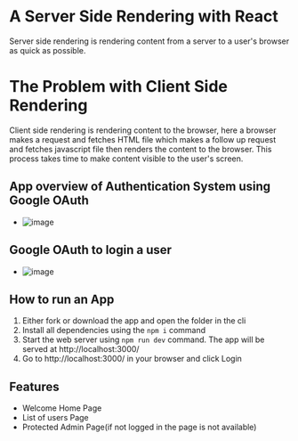 # A Server Side Rendering with React
Server side rendering is rendering content from a server to a user's browser as quick as possible.

# The Problem with Client Side Rendering
Client side rendering is rendering content to the browser, here a browser makes a request and fetches 
HTML file which makes a follow up request and fetches javascript file then renders the content to the browser. This process takes time 
to make content visible to the user's screen.

## App overview of Authentication System using Google OAuth
 - ![image](https://user-images.githubusercontent.com/36708180/120073471-b50ca980-c098-11eb-97e7-1325218ae95e.png)
 
## Google OAuth to login a user
 - ![image](https://user-images.githubusercontent.com/36708180/120073614-657aad80-c099-11eb-9af1-e319969972d4.png)

## How to run an App
1. Either fork or download the app and open the folder in the cli
2. Install all dependencies using the `npm i` command
3. Start the web server using `npm run dev` command. The app will be served at http://localhost:3000/
4. Go to http://localhost:3000/ in your browser and click Login

## Features
- Welcome Home Page
- List of users Page
- Protected Admin Page(if not logged in the page is not available)

